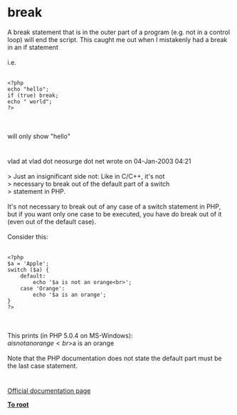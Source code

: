 # break



A break statement that is in the outer part of a program (e.g. not in a control loop) will end the script. This caught me out when I mistakenly had a break in an if statement<br><br>i.e.<br><br>

```
<?php 
echo "hello";
if (true) break;
echo " world"; 
?>
```
<br><br>will only show "hello"  

#

vlad at vlad dot neosurge dot net wrote on 04-Jan-2003 04:21<br><br>&gt; Just an insignificant side not: Like in C/C++, it&apos;s not <br>&gt; necessary to break out of the default part of a switch <br>&gt; statement in PHP.<br><br>It&apos;s not necessary to break out of any case of a switch  statement in PHP, but if you want only one case to be executed, you have do break out of it (even out of the default case).<br><br>Consider this:<br><br>

```
<?php
$a = 'Apple';
switch ($a) {
    default:
        echo '$a is not an orange<br>';
    case 'Orange':
        echo '$a is an orange';
}
?>
```
<br><br>This prints (in PHP 5.0.4 on MS-Windows):<br>$a is not an orange<br>$a is an orange<br><br>Note that the PHP documentation does not state the default part must be the last case statement.  

#

[Official documentation page](https://www.php.net/manual/en/control-structures.break.php)

**[To root](/README.md)**